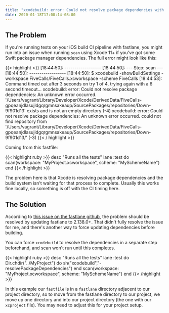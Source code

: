 ```yaml
---
title: "xcodebuild: error: Could not resolve package dependencies with Fastlane and Swift Package Manager on CircleCI / Bitrise"
date: 2020-01-18T17:00:14-08:00
---
```


## The Problem

If you're running tests on your iOS build CI pipeline with fastlane, you might run into an issue when running `scan` using Xcode 11+ if you've got some Swift package manager dependencies. The full error might look like this:

{{< highlight >}}
[18:44:50]: ------------------
[18:44:50]: --- Step: scan ---
[18:44:50]: ------------------
[18:44:50]: $ xcodebuild -showBuildSettings -workspace FiveCalls/FiveCalls.xcworkspace -scheme FiveCalls
[18:44:53]: Command timed out after 3 seconds on try 1 of 4, trying again with a 6 second timeout...
xcodebuild: error: Could not resolve package dependencies:
  An unknown error occurred. '/Users/vagrant/Library/Developer/Xcode/DerivedData/FiveCalls-gpqeanjdlasujldgqrgmnsakeaup/SourcePackages/repositories/Down-9f901d13' exists and is not an empty directory (-4)
xcodebuild: error: Could not resolve package dependencies:
  An unknown error occurred. could not find repository from '/Users/vagrant/Library/Developer/Xcode/DerivedData/FiveCalls-gpqeanjdlasujldgqrgmnsakeaup/SourcePackages/repositories/Down-9f901d13/' (-3)
{{< / highlight >}}

Coming from this fastfile:

{{< highlight ruby >}}
  desc "Runs all the tests"
  lane :test do
    scan(workspace: "MyProject.xcworkspace",
         scheme: "MySchemeName")
  end
{{< /highlight >}}

The problem here is that Xcode is resolving package dependencies and the build system isn't waiting for that process to complete. Usually this works fine locally, so something is off with the CI timing here.

## The Solution

According to [this issue on the fastlane github](https://github.com/fastlane/fastlane/issues/15454), the problem should be resolved by updating fastlane to 2.138.0+. That didn't fully resolve the issue for me, and there's another way to force updating dependencies before building.

You can force `xcodebuild` to resolve the dependencies in a separate step beforehand, and scan won't run until this completes.

{{< highlight ruby >}}
  desc "Runs all the tests"
  lane :test do
    Dir.chdir("../MyProject") do
      sh("xcodebuild","-resolvePackageDependencies")
    end
    scan(workspace: "MyProject.xcworkspace",
         scheme: "MySchemeName")
  end
{{< /highlight >}}

In this example our `fastfile` is in a `fastlane` directory adjacent to our project directory, so to move from the fastlane directory to our project, we move up one directory and into our project directory (the one with our `xcproject` file). You may need to adjust this for your project setup.
